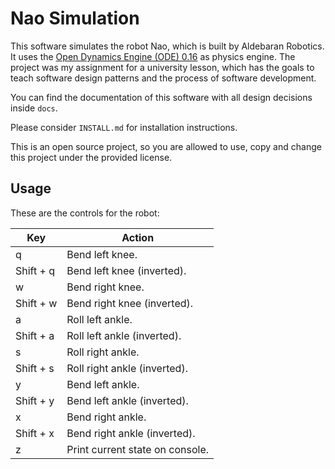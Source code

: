 # Nao Simulation

This software simulates the robot Nao, which is built by Aldebaran Robotics. It uses the [Open Dynamics Engine (ODE) 0.16](https://www.ode.org/) as physics engine.
The project was my assignment for a university lesson, which has the goals to teach software design patterns and the process of software development. 

You can find the documentation of this software with all design decisions inside `docs`.

Please consider `INSTALL.md` for installation instructions.

This is an open source project, so you are allowed to use, copy and change this project under the provided license.

## Usage

These are the controls for the robot:

| Key  | Action |
| ------------- | ------------- |
| q  | Bend left knee.  |
| Shift + q  | Bend left knee (inverted).  |
| w  | Bend right knee.  |
| Shift + w  | Bend right knee (inverted).  |
| a  | Roll left ankle.  |
| Shift + a  | Roll left ankle (inverted).  |
| s  | Roll right ankle.  |
| Shift + s  | Roll right ankle (inverted).  |
| y  | Bend left ankle. |
| Shift + y  | Bend left ankle (inverted).  |
| x  | Bend right ankle.  |
| Shift + x  | Bend right ankle (inverted).  |
| z  | Print current state on console.  |
